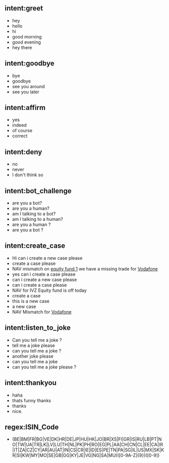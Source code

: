 ## intent:greet
- hey
- hello
- hi
- good morning
- good evening
- hey there

## intent:goodbye
- bye
- goodbye
- see you around
- see you later

## intent:affirm
- yes
- indeed
- of course
- correct

## intent:deny
- no
- never
- I don't think so

## intent:bot_challenge
- are you a bot?
- are you a human?
- am I talking to a bot?
- am I talking to a human?
- are you a human ?
- are you a bot ?

## intent:create_case
- Hi can i create a new case please
- create a case please
- NAV mismatch on [equity fund 1](fund_family) we have a missing trade for [Vodafone](security)
- yes can i create a case please
- can i create a new case please
- can i create a case please
- NAV for IVZ Equity fund is off today
- create a case
- this is a new case
- a new case
- NAV Mismatch for [Vodafone](security)

## intent:listen_to_joke
- Can you tell me a joke ?
- tell me a joke please
- can you tell me a joke ?
- another joke please
- can you tell me a joke
- can you tell me a joke please ?

## intent:thankyou
- haha
- thats funny thanks
- thanks
- nice.

## regex:ISIN_Code
- (BE|BM|FR|BG|VE|DK|HR|DE|JP|HU|HK|JO|BR|XS|FI|GR|IS|RU|LB|PT|NO|TW|UA|TR|LK|LV|LU|TH|NL|PK|PH|RO|EG|PL|AA|CH|CN|CL|EE|CA|IR|IT|ZA|CZ|CY|AR|AU|AT|IN|CS|CR|IE|ID|ES|PE|TN|PA|SG|IL|US|MX|SK|KR|SI|KW|MY|MO|SE|GB|GG|KY|JE|VG|NG|SA|MU)([0-9A-Z]{9})([0-9])
